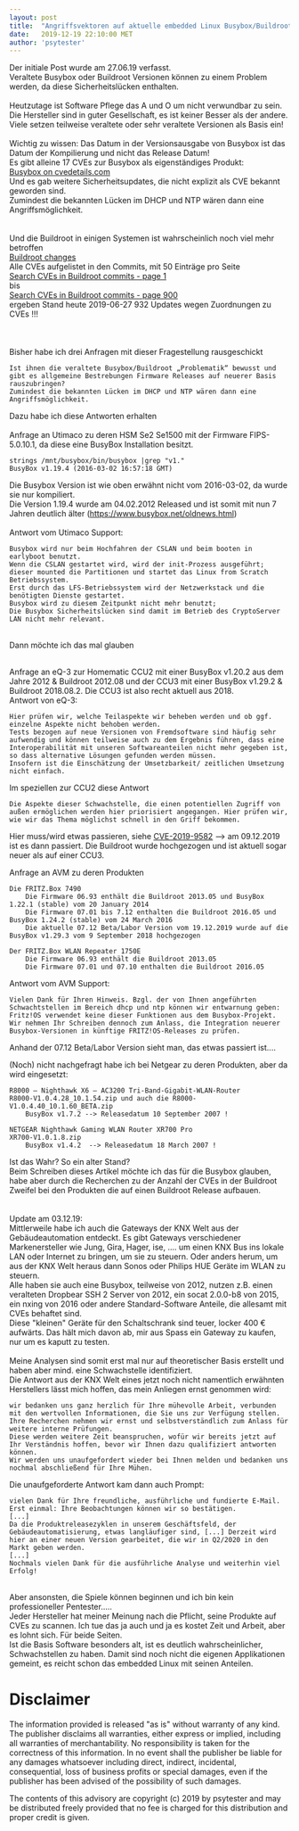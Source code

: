 ```yaml
---
layout: post
title:  "Angriffsvektoren auf aktuelle embedded Linux Busybox/Buildroot Systeme (IoT/Router/Smart Home) wegen Sicherheitslücken in veralteter Softwarebasis"
date:   2019-12-19 22:10:00 MET
author: 'psytester'
---
```


Der initiale Post wurde am 27.06.19 verfasst.<br>
Veraltete Busybox oder Buildroot Versionen können zu einem Problem werden, da diese Sicherheitslücken enthalten.<br>
<br>
Heutzutage ist Software Pflege das A und O um nicht verwundbar zu sein.<br>
Die Hersteller sind in guter Gesellschaft, es ist keiner Besser als der andere. Viele setzen teilweise veraltete oder sehr veraltete Versionen als Basis ein!<br>
<br>
Wichtig zu wissen: Das Datum in der Versionsausgabe von Busybox ist das Datum der Kompilierung und nicht das Release Datum!<br>
Es gibt alleine 17 CVEs zur Busybox als eigenständiges Produkt:<br>
[Busybox on cvedetails.com](https://www.cvedetails.com/product/7452/Busybox-Busybox.html?vendor_id=4282) <br>
Und es gab weitere Sicherheitsupdates, die nicht explizit als CVE bekannt geworden sind.<br>
Zumindest die bekannten Lücken im DHCP und NTP wären dann eine Angriffsmöglichkeit.<br>
<br>
<br>
Und die Buildroot in einigen Systemen ist wahrscheinlich noch viel mehr betroffen<br>
[Buildroot changes](https://git.busybox.net/buildroot/plain/CHANGES) <br>
Alle CVEs aufgelistet in den Commits, mit 50 Einträge pro Seite<br>
[Search CVEs in Buildroot commits - page 1](https://git.busybox.net/buildroot/log/?qt=grep&q=CVE) <br>
bis<br>
[Search CVEs in Buildroot commits - page 900](https://git.busybox.net/buildroot/log/?qt=grep&q=CVE&ofs=900) <br>
ergeben Stand heute 2019-06-27 932 Updates wegen Zuordnungen zu CVEs !!!<br>
<br>
<br>
<br>
Bisher habe ich drei Anfragen mit dieser Fragestellung rausgeschickt
```
Ist ihnen die veraltete Busybox/Buildroot „Problematik“ bewusst und gibt es allgemeine Bestrebungen Firmware Releases auf neuerer Basis rauszubringen?
Zumindest die bekannten Lücken im DHCP und NTP wären dann eine Angriffsmöglichkeit.
```

Dazu habe ich diese Antworten erhalten<br>
<br>
Anfrage an Utimaco zu deren HSM Se2 Se1500 mit der Firmware FIPS-5.0.10.1, da diese eine BusyBox Installation besitzt.
```
strings /mnt/busybox/bin/busybox |grep "v1."
BusyBox v1.19.4 (2016-03-02 16:57:18 GMT)
```
Die Busybox Version ist wie oben erwähnt nicht vom 2016-03-02, da wurde sie nur kompiliert.<br>
Die Version 1.19.4 wurde am 04.02.2012 Released und ist somit mit nun 7 Jahren deutlich älter (https://www.busybox.net/oldnews.html)<br>
<br>
Antwort vom Utimaco Support:<br>
```
Busybox wird nur beim Hochfahren der CSLAN und beim booten in earlyboot benutzt.
Wenn die CSLAN gestartet wird, wird der init-Prozess ausgeführt; dieser mounted die Partitionen und startet das Linux from Scratch Betriebssystem.
Erst durch das LFS-Betriebssystem wird der Netzwerkstack und die benötigten Dienste gestartet.
Busybox wird zu diesem Zeitpunkt nicht mehr benutzt;
Die Busybox Sicherheitslücken sind damit im Betrieb des CryptoServer LAN nicht mehr relevant.
```
<br>
Dann möchte ich das mal glauben
<br>
<br>

Anfrage an eQ-3 zur Homematic CCU2 mit einer BusyBox v1.20.2 aus dem Jahre 2012 & Buildroot 2012.08 und der CCU3 mit einer BusyBox v1.29.2 & Buildroot 2018.08.2. Die CCU3 ist also recht aktuell aus 2018.<br>
Antwort von eQ-3:<br>
```
Hier prüfen wir, welche Teilaspekte wir beheben werden und ob ggf. einzelne Aspekte nicht behoben werden.
Tests bezogen auf neue Versionen von Fremdsoftware sind häufig sehr aufwendig und können teilweise auch zu dem Ergebnis führen, dass eine Interoperabilität mit unseren Softwareanteilen nicht mehr gegeben ist, so dass alternative Lösungen gefunden werden müssen.
Insofern ist die Einschätzung der Umsetzbarkeit/ zeitlichen Umsetzung nicht einfach.
```

Im speziellen zur CCU2 diese Antwort
```
Die Aspekte dieser Schwachstelle, die einen potentiellen Zugriff von außen ermöglichen werden hier priorisiert angegangen. Hier prüfen wir, wie wir das Thema möglichst schnell in den Griff bekommen.
```
Hier muss/wird etwas passieren, siehe [CVE-2019-9582](https://psytester.github.io/CVE-2019-9582/) --> am 09.12.2019 ist es dann passiert. Die Buildroot wurde hochgezogen und ist aktuell sogar neuer als auf einer CCU3.

Anfrage an AVM zu deren Produkten
```
Die FRITZ.Box 7490
    Die Firmware 06.93 enthält die Buildroot 2013.05 und BusyBox 1.22.1 (stable) vom 20 January 2014
    Die Firmware 07.01 bis 7.12 enthalten die Buildroot 2016.05 und BusyBox 1.24.2 (stable) vom 24 March 2016
    Die aktuelle 07.12 Beta/Labor Version vom 19.12.2019 wurde auf die BusyBox v1.29.3 vom 9 September 2018 hochgezogen

Der FRITZ.Box WLAN Repeater 1750E
    Die Firmware 06.93 enthält die Buildroot 2013.05
    Die Firmware 07.01 und 07.10 enthalten die Buildroot 2016.05
```

Antwort vom AVM Support:
```
Vielen Dank für Ihren Hinweis. Bzgl. der von Ihnen angeführten Schwachtstellen im Bereich dhcp und ntp können wir entwarnung geben: Fritz!OS verwendet keine dieser Funktionen aus dem Busybox-Projekt.
Wir nehmen Ihr Schreiben dennoch zum Anlass, die Integration neuerer Busybox-Versionen in künftige FRITZ!OS-Releases zu prüfen.
```
Anhand der 07.12 Beta/Labor Version sieht man, das etwas passiert ist....

(Noch) nicht nachgefragt habe ich bei Netgear zu deren Produkten, aber da wird eingesetzt:
```
R8000 – Nighthawk X6 – AC3200 Tri-Band-Gigabit-WLAN-Router
R8000-V1.0.4.28_10.1.54.zip und auch die R8000-V1.0.4.40_10.1.60_BETA.zip
	BusyBox v1.7.2 --> Releasedatum 10 September 2007 !

NETGEAR Nighthawk Gaming WLAN Router XR700 Pro
XR700-V1.0.1.8.zip
	BusyBox v1.4.2  --> Releasedatum 18 March 2007 !
```
Ist das Wahr? So ein alter Stand?
<br>
Beim Schreiben dieses Artikel möchte ich das für die Busybox glauben, habe aber durch die Recherchen zu der Anzahl der CVEs in der Buildroot Zweifel bei den Produkten die auf einen Buildroot Release aufbauen.<br>
<br>
<br>
Update am 03.12.19:<br>
Mittlerweile habe ich auch die Gateways der KNX Welt aus der Gebäudeautomation entdeckt. Es gibt Gateways verschiedener Markenersteller wie Jung, Gira, Hager, ise, .... um einen KNX Bus ins lokale LAN oder Internet zu bringen, um sie zu steuern. Oder anders herum, um aus der KNX Welt heraus dann Sonos oder Philips HUE Geräte im WLAN zu steuern.<br>
Alle haben sie auch eine Busybox, teilweise von 2012, nutzen z.B. einen veralteten Dropbear SSH 2 Server von 2012, ein socat 2.0.0-b8 von 2015, ein nxing von 2016 oder andere Standard-Software Anteile, die allesamt mit CVEs behaftet sind.<br>
Diese "kleinen" Geräte für den Schaltschrank sind teuer, locker 400 € aufwärts. Das hält mich davon ab, mir aus Spass ein Gateway zu kaufen, nur um es kaputt zu testen.<br>
<br>
Meine Analysen sind somit erst mal nur auf theoretischer Basis erstellt und haben aber mind. eine Schwachstelle identifiziert.<br>
Die Antwort aus der KNX Welt eines jetzt noch nicht namentlich erwähnten Herstellers lässt mich hoffen, das mein Anliegen ernst genommen wird:
```
wir bedanken uns ganz herzlich für Ihre mühevolle Arbeit, verbunden mit den wertvollen Informationen, die Sie uns zur Verfügung stellen.
Ihre Recherchen nehmen wir ernst und selbstverständlich zum Anlass für weitere interne Prüfungen. 
Diese werden weitere Zeit beanspruchen, wofür wir bereits jetzt auf Ihr Verständnis hoffen, bevor wir Ihnen dazu qualifiziert antworten können.
Wir werden uns unaufgefordert wieder bei Ihnen melden und bedanken uns nochmal abschließend für Ihre Mühen.
```

Die unaufgeforderte Antwort kam dann auch Prompt:
```
vielen Dank für Ihre freundliche, ausführliche und fundierte E-Mail. Erst einmal: Ihre Beobachtungen können wir so bestätigen.
[...]
Da die Produktreleasezyklen in unserem Geschäftsfeld, der Gebäudeautomatisierung, etwas langläufiger sind, [...] Derzeit wird hier an einer neuen Version gearbeitet, die wir in Q2/2020 in den Markt geben werden.
[...]
Nochmals vielen Dank für die ausführliche Analyse und weiterhin viel Erfolg!
```

<br>
Aber ansonsten, die Spiele können beginnen und ich bin kein professioneller Pentester.....<br>
Jeder Hersteller hat meiner Meinung nach die Pflicht, seine Produkte auf CVEs zu scannen. Ich tue das ja auch und ja es kostet Zeit und Arbeit, aber es lohnt sich. Für beide Seiten.<br>
Ist die Basis Software besonders alt, ist es deutlich wahrscheinlicher, Schwachstellen zu haben. Damit sind noch nicht die eigenen Applikationen gemeint, es reicht schon das embedded Linux mit seinen Anteilen.<br>

# Disclaimer

The information provided is released "as is" without warranty of any kind. The publisher disclaims all warranties, either express or implied, including all warranties of merchantability. No responsibility is taken for the correctness of this information.
In no event shall the publisher be liable for any damages whatsoever including direct, indirect, incidental, consequential, loss of business profits or special damages, even if the publisher has been advised of the possibility of such damages.

The contents of this advisory are copyright (c) 2019 by psytester and may be distributed freely provided that no fee is charged for this distribution and proper credit is given.
